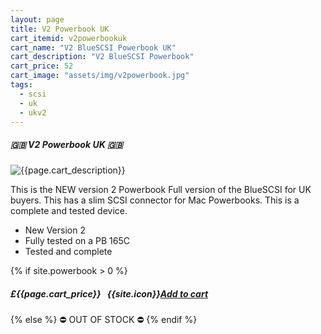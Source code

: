 ```yaml
---
layout: page
title: V2 Powerbook UK
cart_itemid: v2powerbookuk
cart_name: "V2 BlueSCSI Powerbook UK"
cart_description: "V2 BlueSCSI Powerbook"
cart_price: 52
cart_image: "assets/img/v2powerbook.jpg"
tags: 
  - scsi
  - uk
  - ukv2
---
```


##### 🇬🇧 V2 Powerbook UK 🇬🇧

![{{page.cart_description}}]({{page.cart_image}})

This is the NEW version 2 Powerbook Full version of the BlueSCSI for UK buyers. This has a slim SCSI connector for Mac Powerbooks. This is a complete and tested device.

* New Version 2
* Fully tested on a PB 165C
* Tested and complete

{% if site.powerbook > 0 %}
##### £{{page.cart_price}} &nbsp; {{site.icon}}[Add to cart](/cart#{{page.cart_itemid}})
{% else %}
&#9940; OUT OF STOCK &#9940;
{% endif %}